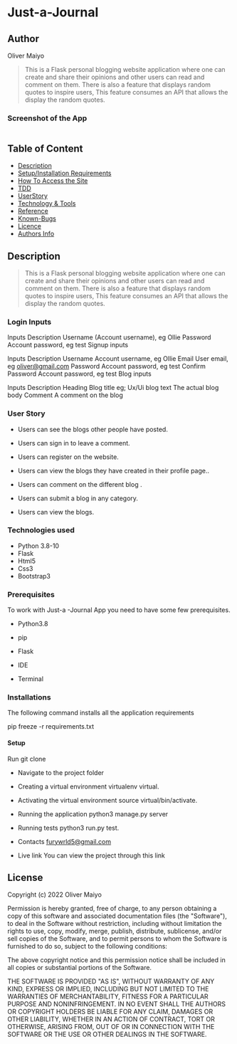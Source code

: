 # Just-a-Journal

## Author
Oliver Maiyo

> This is a Flask personal blogging website  application where one can create and share their opinions and other users can read and comment on them. There is also a feature that displays random quotes to inspire users, This feature consumes  an API that allows the  display the random quotes.


### Screenshot of the App
<img src="">


## Table of Content

+ [Description](#description)
+ [Setup/Installation Requirements](setup&installationrequirements)
+ [How To Access the Site](#howtoaccessthesite)
+ [TDD](#tdd)
+ [UserStory](#userstory)
+ [Technology & Tools](#technology&tools)
+ [Reference](#reference)
+ [Known-Bugs](#knownbugs)
+ [Licence](#licence)
+ [Authors Info](#authors-info)

## Description
> This is a Flask personal blogging website  application where one can create and share their opinions and other users can read and comment on them. There is also a feature that displays random quotes to inspire users, This feature consumes  an API that allows the  display the random quotes.



### Login Inputs

Inputs	Description
Username	(Account username), eg Ollie
Password	Account password, eg test
Signup inputs

Inputs	Description
Username	Account username, eg Ollie
Email	User email, eg oliver@gmail.com
Password	Account password, eg test
Confirm Password	Account password, eg test
Blog inputs

Inputs	Description
Heading	Blog title eg; Ux/Ui
blog text	The actual  blog body
Comment	A comment on the blog

### User Story
* Users can see the blogs other people have posted.

* Users can sign in to leave a comment.

* Users can register on the website.

* Users can view the blogs they have created in their profile page..

* Users can comment on the different blog .

* Users can submit a blog in any category.

* Users can view the blogs.

### Technologies used
* Python 3.8-10
* Flask
* Html5
* Css3
* Bootstrap3

### Prerequisites
To work with Just-a -Journal App you need to have some few prerequisites.

* Python3.8

* pip

* Flask

* IDE

* Terminal

### Installations
The following command installs all the application requirements

pip freeze -r requirements.txt

#### Setup
Run git clone 


* Navigate to the project folder

* Creating a virtual environment
virtualenv virtual.

* Activating the virtual environment
source virtual/bin/activate.

* Running the application
python3 manage.py server

* Running tests
python3 run.py test.

* Contacts
furywrld5@gmail.com

* Live link
You can view the project through this link   

## License
Copyright (c) 2022 Oliver Maiyo

Permission is hereby granted, free of charge, to any person obtaining a copy
of this software and associated documentation files (the "Software"), to deal
in the Software without restriction, including without limitation the rights
to use, copy, modify, merge, publish, distribute, sublicense, and/or sell
copies of the Software, and to permit persons to whom the Software is
furnished to do so, subject to the following conditions:

The above copyright notice and this permission notice shall be included in all
copies or substantial portions of the Software.

THE SOFTWARE IS PROVIDED "AS IS", WITHOUT WARRANTY OF ANY KIND, EXPRESS OR
IMPLIED, INCLUDING BUT NOT LIMITED TO THE WARRANTIES OF MERCHANTABILITY,
FITNESS FOR A PARTICULAR PURPOSE AND NONINFRINGEMENT. IN NO EVENT SHALL THE
AUTHORS OR COPYRIGHT HOLDERS BE LIABLE FOR ANY CLAIM, DAMAGES OR OTHER
LIABILITY, WHETHER IN AN ACTION OF CONTRACT, TORT OR OTHERWISE, ARISING FROM,
OUT OF OR IN CONNECTION WITH THE SOFTWARE OR THE USE OR OTHER DEALINGS IN THE
SOFTWARE.
